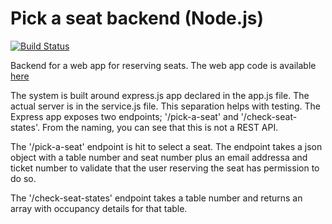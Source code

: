 # Pick a seat backend (Node.js)

[![Build Status](https://travis-ci.com/mungujn/pick-a-seat-backend.svg?branch=master)](https://travis-ci.com/mungujn/pick-a-seat-backend)

Backend for a web app for reserving seats. The web app code is available [here](https://www.github.com/mungujn/pick-a-seat-frontend)

The system is built around express.js app declared in the app.js file. The actual server is in the service.js file. This separation helps with testing.
The Express app exposes two endpoints; '/pick-a-seat' and '/check-seat-states'. From the naming, you can see that this is not a REST API.

The '/pick-a-seat' endpoint is hit to select a seat. The endpoint takes a json object with a table number and seat number plus an email addressa and ticket number to validate that the user reserving the seat has permission to do so.

The '/check-seat-states' endpoint takes a table number and returns an array with occupancy details for that table.
